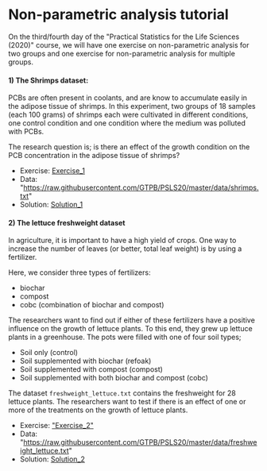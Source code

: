 # Non-parametric analysis tutorial

On the third/fourth day of the "Practical Statistics for the Life Sciences (2020)" course, we will have one exercise on non-parametric analysis for two groups
and one exercise for non-parametric analysis for multiple groups.

#### 1) The Shrimps dataset:

PCBs are often present in coolants, and are know to accumulate easily in the adipose tissue of shrimps. In this experiment, two
groups of 18 samples (each 100 grams) of shrimps each were cultivated in different conditions, one control condition and one condition 
where the medium was polluted with PCBs. 

The research question is; is there an effect of the  growth condition on the PCB concentration in the adipose tissue of shrimps?

- Exercise: [Exercise_1](https://raw.githubusercontent.com/GTPB/PSLS20/master/tutorialScripts/excercises/05_statisticalInference/Hypothesis_testing_shrimps_half.Rmd)
- Data: "https://raw.githubusercontent.com/GTPB/PSLS20/master/data/shrimps.txt"
- Solution: [Solution_1](./05-Non_parametric_shrimps.html)

#### 2) The lettuce freshweight dataset

In agriculture, it is important to have a high yield of crops. One way to increase the number of leaves (or better, total leaf weight) 
is by using a fertilizer.  

Here, we consider three types of fertilizers:
- biochar
- compost
- cobc (combination of biochar and compost)

The researchers want to find out if either of these fertilizers have a positive influence
on the growth of lettuce plants. To this end, they grew up lettuce plants in a greenhouse. The pots were filled with
one of four soil types;

- Soil only (control)
- Soil supplemented with biochar (refoak)
- Soil supplemented with compost (compost)
- Soil supplemented with both biochar and compost (cobc)

The dataset `freshweight_lettuce.txt` contains the freshweight for 28 lettuce plants. 
The researchers want to test if  there is an effect of one or more of the treatments on the growth of lettuce plants.

- Exercise: ["Exercise_2"](./Kruskal_Wallis_lettuce_plants_half.html)
- Data: "https://raw.githubusercontent.com/GTPB/PSLS20/master/data/freshweight_lettuce.txt"
- Solution: [Solution_2](./Kruskal_Wallis_lettuce_plants.html)


